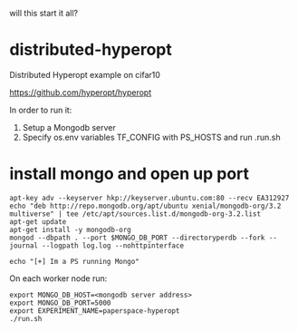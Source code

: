 will this start it all?
# distributed-hyperopt
Distributed Hyperopt example on cifar10 

https://github.com/hyperopt/hyperopt

In order to run it:

1. Setup a Mongodb server
2. Specify os.env variables TF_CONFIG with PS_HOSTS and run .run.sh

# install mongo and open up port
    apt-key adv --keyserver hkp://keyserver.ubuntu.com:80 --recv EA312927
    echo "deb http://repo.mongodb.org/apt/ubuntu xenial/mongodb-org/3.2 multiverse" | tee /etc/apt/sources.list.d/mongodb-org-3.2.list
    apt-get update
    apt-get install -y mongodb-org
    mongod --dbpath . --port $MONGO_DB_PORT --directoryperdb --fork --journal --logpath log.log --nohttpinterface

    echo "[+] Im a PS running Mongo"


On each worker node run:

    export MONGO_DB_HOST=<mongodb server address>
    export MONGO_DB_PORT=5000
    export EXPERIMENT_NAME=paperspace-hyperopt 
    ./run.sh
